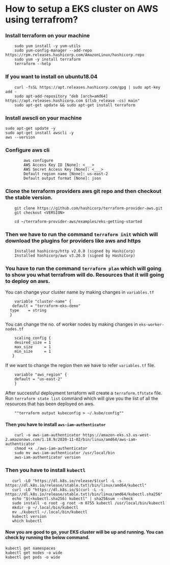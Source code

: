 # How to setup a EKS cluster on AWS using terrafrom?
### Install terraform on your machine
```	
    sudo yum install -y yum-utils
	sudo yum-config-manager --add-repo https://rpm.releases.hashicorp.com/AmazonLinux/hashicorp.repo
	sudo yum -y install terraform
	terraform --help
```		
### If you want to install on ubuntu18.04
```
	curl -fsSL https://apt.releases.hashicorp.com/gpg | sudo apt-key add -
	sudo apt-add-repository "deb [arch=amd64] https://apt.releases.hashicorp.com $(lsb_release -cs) main"
	sudo apt-get update && sudo apt-get install terraform
```
### Install awscli on your machine
```
sudo apt-get update -y
sudo apt-get install awscli -y
aws --version
```
### Configure aws cli
```
		aws configure
		AWS Access Key ID [None]: <___>
		AWS Secret Access Key [None]: <___>
		Default region name [None]: us-east-2
		Default output format [None]: json
```

### Clone the terraform providers aws git repo and then checkout the stable version.
```
	git clone https://github.com/hashicorp/terraform-provider-aws.git
	git checkout <VERSION>
```
```
    cd ~/terraform-provider-aws/examples/eks-getting-started
```
### Then we have to run the command ```terraform init``` which will download the plugins for providers like aws and https
```
	Installed hashicorp/http v2.0.0 (signed by HashiCorp)
	Installed hashicorp/aws v3.26.0 (signed by HashiCorp)
```		

### You have to run the command ```terraform plan``` which will going to show you what terrafrom will do. Resources that it will going to deploy on aws.
	
You can change your cluster name by making changes in ```variables.tf```
```
	variable "cluster-name" {
   default = "terraform-eks-demo"
  type    = string
  }
```

You can change the no. of worker nodes by making changes in ```eks-worker-nodes.tf```
```
    scaling_config {
    desired_size = 1
    max_size     = 1
    min_size     = 1
   }
```
						
If we want to change the region then we have to refer ```variables.tf``` file.
```	
	variable "aws_region" {
    default = "us-east-2"
    }
```						
	
After successful deployment terraform will create a ```terraform.tfstate``` file. Run ```terraform state list``` command which will give you the list of all the resources that has been deployed on aws.
```	
	""terraform output kubeconfig > ~/.kube/config""
```	

#### Then you have to install ```aws-iam-authenticator```

```
	curl -o aws-iam-authenticator https://amazon-eks.s3.us-west-2.amazonaws.com/1.18.9/2020-11-02/bin/linux/amd64/aws-iam-authenticator
	chmod +x ./aws-iam-authenticator
	sudo mv aws-iam-authenticator /usr/local/bin
	aws-iam-authenticator version
```	
### Then you have to install ```kubectl```
```
   curl -LO "https://dl.k8s.io/release/$(curl -L -s https://dl.k8s.io/release/stable.txt)/bin/linux/amd64/kubectl"
   curl -LO "https://dl.k8s.io/$(curl -L -s https://dl.k8s.io/release/stable.txt)/bin/linux/amd64/kubectl.sha256"
   echo "$(<kubectl.sha256) kubectl" | sha256sum --check
   sudo install -o root -g root -m 0755 kubectl /usr/local/bin/kubectl
   mkdir -p ~/.local/bin/kubectl
   mv ./kubectl ~/.local/bin/kubectl
   kubectl version
   which kubectl
```
#### Now you are good to go, your EKS cluster will be up and running. You can check by running the below command.
```
kubectl get namespaces
kubectl get nodes -o wide
kubectl get pods -o wide
```
